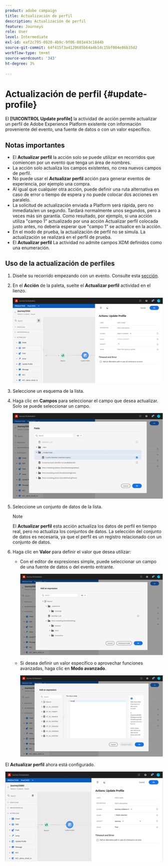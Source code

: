 ```yaml
---
product: adobe campaign
title: Actualización de perfil
description: Actualización de perfil
feature: Journeys
role: User
level: Intermediate
exl-id: eaf2c795-0920-4b9c-9f06-801e43c1844b
source-git-commit: 64f415f3a4120685b64a4b1dc15bf004e86b35d2
workflow-type: tm+mt
source-wordcount: '343'
ht-degree: 3%

---
```


# Actualización de perfil {#update-profile}

El **[!UICONTROL Update profile]** la actividad de acción permite actualizar un perfil de Adobe Experience Platform existente con información proveniente del evento, una fuente de datos o con un valor específico.

## Notas importantes

* El **Actualizar perfil** la acción solo se puede utilizar en recorridos que comiencen por un evento que tenga un área de nombres.
* La acción solo actualiza los campos existentes, no crea nuevos campos de perfil.
* No puede usar el **Actualizar perfil** acción para generar eventos de experiencia, por ejemplo una compra.
* Al igual que cualquier otra acción, puede definir una ruta alternativa en caso de error o tiempo de espera y no puede colocar dos acciones en paralelo.
* La solicitud de actualización enviada a Platform será rápida, pero no inmediata/en un segundo. Tardará normalmente unos segundos, pero a veces más sin garantía. Como resultado, por ejemplo, si una acción utiliza &quot;campo 1&quot; actualizado por una acción Actualizar perfil colocada justo antes, no debería esperar que &quot;campo 1&quot; se actualice en la acción.
* En el modo de prueba, la actualización de perfil no se simula. La actualización se realizará en el perfil de prueba.
* El **Actualizar perfil** La actividad no admite campos XDM definidos como una enumeración.

## Uso de la actualización de perfiles

1. Diseñe su recorrido empezando con un evento. Consulte esta [sección](../building-journeys/journey.md).

1. En el **Acción** de la paleta, suelte el **Actualizar perfil** actividad en el lienzo.

   ![](../assets/profileupdate0.png)

1. Seleccione un esquema de la lista.

1. Haga clic en **Campos** para seleccionar el campo que desea actualizar. Solo se puede seleccionar un campo.

   ![](../assets/profileupdate2.png)

1. Seleccione un conjunto de datos de la lista.

   >[!NOTE]
   >
   >El **Actualizar perfil** esta acción actualiza los datos de perfil en tiempo real, pero no actualiza los conjuntos de datos. La selección del conjunto de datos es necesaria, ya que el perfil es un registro relacionado con un conjunto de datos.

1. Haga clic en **Valor** para definir el valor que desea utilizar:

   * Con el editor de expresiones simple, puede seleccionar un campo de una fuente de datos o del evento entrante.

     ![](../assets/profileupdate4.png)

   * Si desea definir un valor específico o aprovechar funciones avanzadas, haga clic en **Modo avanzado**.

     ![](../assets/profileupdate3.png)

El **Actualizar perfil** ahora está configurado.

![](../assets/profileupdate1.png)
